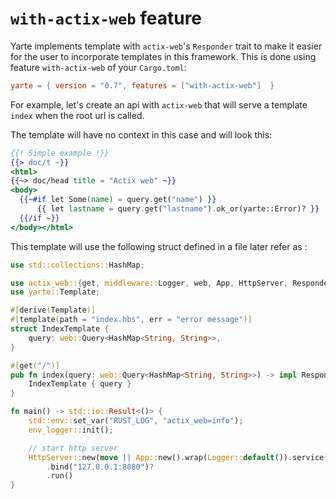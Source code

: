 # `with-actix-web` feature


Yarte implements template with `actix-web`'s `Responder` trait to make it easier for the user to incorporate templates
in this framework. This is done using feature `with-actix-web` of your `Cargo.toml`:

```toml
yarte = { version = "0.7", features = ["with-actix-web"]  }
```

For example, let's create an api with `actix-web` that will serve a template `index` when the root url is called.

The template will have no context in this case and will look this:

```handlebars
{{! Simple example !}}
{{> doc/t ~}}
<html>
{{~> doc/head title = "Actix web" ~}}
<body>
  {{~#if let Some(name) = query.get("name") }}
      {{ let lastname = query.get("lastname").ok_or(yarte::Error)? }}
  {{/if ~}}
</body></html>

```

This template will use the following struct defined in a file later refer as :

```rust
use std::collections::HashMap;

use actix_web::{get, middleware::Logger, web, App, HttpServer, Responder};
use yarte::Template;

#[derive(Template)]
#[template(path = "index.hbs", err = "error message")]
struct IndexTemplate {
    query: web::Query<HashMap<String, String>>,
}

#[get("/")]
pub fn index(query: web::Query<HashMap<String, String>>) -> impl Responder {
    IndexTemplate { query }
}

fn main() -> std::io::Result<()> {
    std::env::set_var("RUST_LOG", "actix_web=info");
    env_logger::init();

    // start http server
    HttpServer::new(move || App::new().wrap(Logger::default()).service(index))
        .bind("127.0.0.1:8080")?
        .run()
}
```

